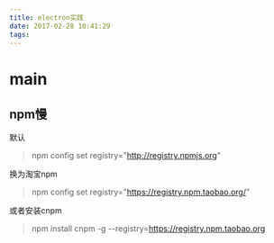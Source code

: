 ```yaml
---
title: electron实践
date: 2017-02-28 10:41:29
tags:
---
```


# main

## npm慢
默认
> npm config set registry="http://registry.npmjs.org"

换为淘宝npm

> npm config set registry="https://registry.npm.taobao.org/"

或者安装cnpm
> npm install cnpm -g --registry=https://registry.npm.taobao.org


